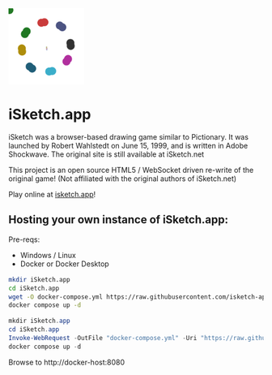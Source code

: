 <img width="150" height="150" src="https://raw.githubusercontent.com/isketch-app/iSketch.app/master/wwwroot/static/images/isketch_animated.svg">
<h1>iSketch.app</h1>
<p>
  iSketch was a browser-based drawing game similar to Pictionary.
  It was launched by Robert Wahlstedt on June 15, 1999, and is written in Adobe Shockwave.
  The original site is still available at iSketch.net
</p>
<p>
  This project is an open source HTML5 / WebSocket driven re-write of the original game! (Not affiliated with the original authors of iSketch.net)
</p>
<p>
  Play online at <a href="https://isketch.app">isketch.app</a>!
</p>
<h2>Hosting your own instance of iSketch.app:</h2>

Pre-reqs:

* Windows / Linux
* Docker or Docker Desktop

```bash
mkdir iSketch.app
cd iSketch.app
wget -O docker-compose.yml https://raw.githubusercontent.com/isketch-app/iSketch.app/master/docker-compose.yml
docker compose up -d
```


```powershell
mkdir iSketch.app
cd iSketch.app
Invoke-WebRequest -OutFile "docker-compose.yml" -Uri "https://raw.githubusercontent.com/isketch-app/iSketch.app/master/docker-compose.yml"
docker compose up -d
```

Browse to http://docker-host:8080
